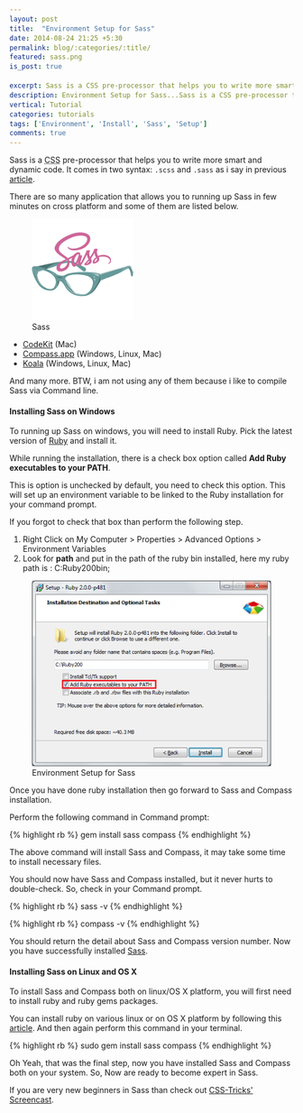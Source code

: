 ```yaml
---
layout: post
title:  "Environment Setup for Sass"
date: 2014-08-24 21:25 +5:30
permalink: blog/:categories/:title/
featured: sass.png
is_post: true

excerpt: Sass is a CSS pre-processor that helps you to write more smart and dynamic code. It comes in two syntax
description: Environment Setup for Sass...Sass is a CSS pre-processor that helps you to write more smart and dynamic code. It comes in two syntax .scss and .sass...
vertical: Tutorial
categories: tutorials
tags: ['Environment', 'Install', 'Sass', 'Setup']
comments: true
---
```


<p>Sass is a <abbr title="Cascading Style Sheets">CSS</abbr> pre-processor that helps you to write more smart and dynamic code. It comes in two syntax: <code>.scss</code> and <code>.sass</code> as i say in previous <a href="/blog/articles/introduction-to-sass" title="Introduction to Sass">article</a>.</p>

<p>There are so many application that allows you to running up Sass in few minutes on cross platform and some of them are listed below.</p>

<figure>
	<img src="/blog/uploads/2014/08/sass.png" alt="Sass" />
	<figcaption>Sass</figcaption>
</figure>

<ul>
	<li><a href="http://incident57.com/codekit/" title="CodeKit" target="_blank">CodeKit</a> (Mac)</li>
	<li><a href="http://compass.handlino.com/" title="Compass.app" target="_blank">Compass.app</a> (Windows, Linux, Mac)</li>
	<li><a href="http://koala-app.com/" title="Koala" target="_blank">Koala</a> (Windows, Linux, Mac)</li>
</ul>

<p>And many more. BTW, i am not using any of them because i like to compile Sass via Command line.</p>

<h4>Installing Sass on Windows</h4>

<p>To running up Sass on windows, you will need to install Ruby. Pick the latest version of <a href="http://rubyinstaller.org/downloads/" title="Download Ruby" target="_blank">Ruby</a> and install it.</p>

<p>While running the installation, there is a check box option called <strong>Add Ruby executables to your PATH</strong>.</p>

<p>This is option is unchecked by default, you need to check this option. This will set up an environment variable to be linked to the Ruby installation for your command prompt.</p>

<p>If you forgot to check that box than perform the following step.</p>

<ol>
	<li>Right Click on My Computer > Properties > Advanced Options > Environment Variables</li>
	<li>Look for <strong>path</strong> and put in the path of the ruby bin installed, here my ruby path is : C:Ruby200bin;</li>
</ol>

<figure>
	<img src="/blog/uploads/2014/08/environment-setup-for-sass.png" alt="Environment Setup for Sass" />
	<figcaption>Environment Setup for Sass</figcaption>
</figure>

<p>Once you have done ruby installation then go forward to Sass and Compass installation.</p>

<p>Perform the following command in Command prompt:</p>

{% highlight rb %}
gem install sass compass
{% endhighlight %}

<p>The above command will install Sass and Compass, it may take some time to install necessary files.</p>

<p>You should now have Sass and Compass installed, but it never hurts to double-check. So, check in your Command prompt.</p>

{% highlight rb %}
sass -v
{% endhighlight %}

{% highlight rb %}
compass -v
{% endhighlight %}

<p>You should return the detail about Sass and Compass version number. Now you have successfully installed <a href="/blog/articles/introduction-to-sass" title="Introduction to Sass" target="_blank">Sass</a>.</p>

<h4>Installing Sass on Linux and OS X</h4>

<p>To install Sass and Compass both on linux/OS X platform, you will first need to install ruby and ruby gems packages.</p>

<p>You can install ruby on various linux or on OS X platform by following this <a href="https://www.ruby-lang.org/en/installation/" title="Installing Ruby" target="_blank">article</a>. And then again perform this command in your terminal.</p>

{% highlight rb %}
sudo gem install sass compass
{% endhighlight %}

<p>Oh Yeah, that was the final step, now you have installed Sass and Compass both on your system. So, Now are ready to become expert in Sass.</p>

<p>If you are very new beginners in Sass than check out <a href="http://css-tricks.com/video-screencasts/88-intro-to-compass-sass/" title="Introduction to Sass and Compass" target="_blank">CSS-Tricks' Screencast</a>.</p>
